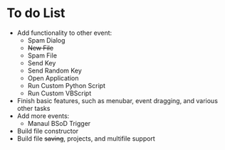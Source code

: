 # To do List 
- Add functionality to other event:
	- Spam Dialog
	- ~~New File~~
	- Spam File
	- Send Key
	- Send Random Key
	- Open Application
	- Run Custom Python Script
	- Run Custom VBScript
- Finish basic features, such as menubar, event dragging, and various other tasks
- Add more events:
	- Manaul BSoD Trigger
- Build file constructor
- Build file ~~saving~~, projects, and multifile support